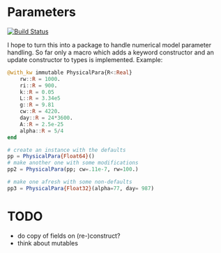 # Parameters

[![Build Status](https://travis-ci.org/mauro3/Parameters.jl.svg?branch=master)](https://travis-ci.org/mauro3/Parameters.jl)

I hope to turn this into a package to handle numerical model parameter
handling.  So far only a macro which adds a keyword constructor and an
update constructor to types is implemented.  Example:

```julia
@with_kw immutable PhysicalPara{R<:Real}
    rw::R = 1000.
    ri::R = 900.
    k::R = 0.05
    L::R = 3.34e5
    g::R = 9.81
    cw::R = 4220.
    day::R = 24*3600.
    A::R = 2.5e-25
    alpha::R = 5/4
end

# create an instance with the defaults
pp = PhysicalPara{Float64}()
# make another one with some modifications
pp2 = PhysicalPara(pp; cw=.11e-7, rw=100.)

# make one afresh with some non-defaults
pp3 = PhysicalPara{Float32}(alpha=77, day= 987)

```

# TODO

- do copy of fields on (re-)construct?
- think about mutables
